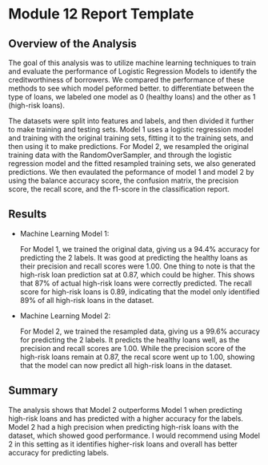 # Module 12 Report Template

## Overview of the Analysis

The goal of this analysis was to utilize machine learning techniques to train and evaluate the performance of Logistic Regression Models to identify the creditworthiness of borrowers. We compared the performance of these methods to see which model peformed better. to differentiate between the type of loans, we labeled one model as 0 (healthy loans) and the other as 1 (high-risk loans).

The datasets were split into features and labels, and then divided it further to make training and testing sets. Model 1 uses a logistic regression model and training with the original training sets, fitting it to the training sets, and then using it to make predictions. For Model 2, we resampled the original training data with the RandomOverSampler, and through the logistic regression model and the fitted resampled training sets, we also generated predictions. We then evaulated the peformance of model 1 and model 2 by using the balance accuracy score, the confusion matrix, the precision score, the recall score, and the f1-score in the classification report. 


## Results

* Machine Learning Model 1:
  
    For Model 1, we trained the original data, giving us a 94.4% accuracy for predicting the 2 labels. It was good at predicting the healthy loans as their precision and recall scores were 1.00. One thing to note is that the high-risk loan prediction sat at 0.87, which could be higher. This shows that 87% of actual high-risk loans were correctly predicted. The recall score for high-risk loans is 0.89, indicating that the model only identified 89% of all high-risk loans in the dataset. 



* Machine Learning Model 2:

    For Model 2, we trained the resampled data, giving us a 99.6% accuracy for predicting the 2 labels. It predicts the healthy loans well, as the precision and recall scores are 1.00. While the precision score of the high-risk loans remain at 0.87, the recal score went up to 1.00, showing that the model can now predict all high-risk loans in the dataset. 
  
  

## Summary

The analysis shows that Model 2 outperforms Model 1 when predicting high-risk loans and has predicted with a higher accuracy for the labels. Model 2 had a high precision when predicting high-risk loans with the dataset, which showed good performance. I would recommend using Model 2 in this setting as it identifies higher-risk loans and overall has better accuracy for predicting labels. 
